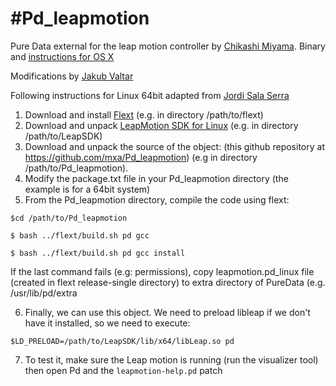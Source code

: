 #Pd_leapmotion
=============

Pure Data external for the leap motion controller by [Chikashi Miyama](https://github.com/chikashimiyama/Pd_leapmotion). Binary and [instructions for OS X](http://puredatajapan.info/?page_id=1514)

Modifications by [Jakub Valtar](https://github.com/JakubValtar/Pd_leapmotion)

Following instructions for Linux 64bit adapted from [Jordi Sala Serra](http://musa.poperbu.net/index.php/tecnologia-seccions-30/-puredata-seccions-45/129-installing-leapmotion-puredata-external-on-linux)

1. Download and install [Flext](https://github.com/grrrr/flext) (e.g. in directory /path/to/flext)
2. Download and unpack [LeapMotion SDK for Linux](https://developer.leapmotion.com/downloads) (e.g. in directory /path/to/LeapSDK)
3. Download and unpack the source of the object: (this github repository at https://github.com/mxa/Pd_leapmotion) (e.g in directory /path/to/Pd_leapmotion).
4. Modify the package.txt file in your Pd_leapmotion directory (the example is for a 64bit system)
5. From the Pd_leapmotion directory, compile the code using flext:

  `$cd /path/to/Pd_leapmotion`
  
  `$ bash ../flext/build.sh pd gcc`
  
  `$ bash ../flext/build.sh pd gcc install`

  If the last command fails (e.g: permissions), copy  leapmotion.pd_linux file (created in flext release-single directory) to extra    directory of PureData (e.g. /usr/lib/pd/extra

6. Finally, we can use this object. We need to preload libleap if we don't have it installed, so we need to execute:

  `$LD_PRELOAD=/path/to/LeapSDK/lib/x64/libLeap.so pd`

7. To test it, make sure the Leap motion is running (run the visualizer tool) then open Pd and the `leapmotion-help.pd` patch
